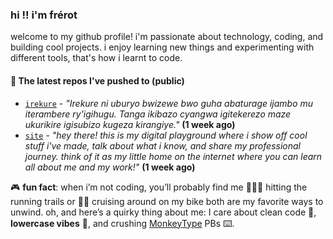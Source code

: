 ### hi !! i'm frérot
welcome to my github profile! i'm passionate about technology, coding, and building cool projects. i enjoy learning new things and experimenting with different tools, that's how i learnt to code.


#### 👷 The latest repos I've pushed to (public)

- [`irekure`](https://github.com/frer0t/irekure) - _"Irekure ni uburyo bwizewe bwo guha abaturage ijambo mu iterambere ry'igihugu. Tanga ikibazo cyangwa igitekerezo maze ukurikire igisubizo kugeza kirangiye."_ **(1 week ago)**
- [`site`](https://github.com/frer0t/site) - _"hey there! this is my digital playground where i show off cool stuff i've made, talk about what i know, and share my professional journey. think of it as my little home on the internet where you can learn all about me and my work!"_ **(1 week ago)**


🎮 **fun fact**: when i’m not coding, you’ll probably find me 🏃🏽‍♂️ hitting the running trails or 🚴‍♂ cruising around on my bike both are my favorite
ways to unwind. oh, and here’s a quirky thing about me: I care about clean code 🧼, **lowercase vibes** 🔡, and crushing [MonkeyType](https://monkeytype.com/profile/frerot) PBs ⌨️.
